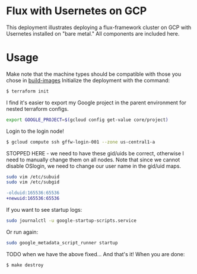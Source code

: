 # Flux with Usernetes on GCP

This deployment illustrates deploying a flux-framework cluster on GCP
with Usernetes installed on "bare metal." All components are included here.

# Usage

Make note that the machine types should be compatible with those you chose in [build-images](../../build-images)
Initialize the deployment with the command:

```bash
$ terraform init
```

I find it's easier to export my Google project in the parent environment for nested terraform configs.

```bash
export GOOGLE_PROJECT=$(gcloud config get-value core/project)
```

Login to the login node!

```bash
$ gcloud compute ssh gffw-login-001 --zone us-central1-a
```

STOPPED HERE - we need to have these gid/uids be correct, otherwise I need to manually change
them on all nodes. Note that since we cannot disable OSlogin, we need to change our user name in the gid/uid maps.


```bash
sudo vim /etc/subuid
sudo vim /etc/subgid
```
```diff
-olduid:165536:65536
+newuid:165536:65536
```

If you want to see startup logs:

```bash
sudo journalctl -u google-startup-scripts.service
```
Or run again:

```bash
sudo google_metadata_script_runner startup
```

TODO when we have the above fixed...
And that's it! When you are done:

```bash
$ make destroy
```
